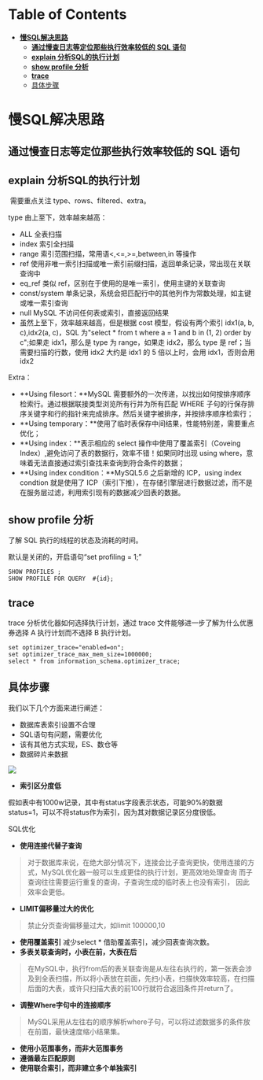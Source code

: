 # Table of Contents

* [**慢SQL解决思路**](#慢sql解决思路)
  * [**通过慢查日志等定位那些执行效率较低的 SQL 语句**](#通过慢查日志等定位那些执行效率较低的-sql-语句)
  * [**explain 分析SQL的执行计划**](#explain-分析sql的执行计划)
  * [**show profile 分析**](#show-profile-分析)
  * [**trace**](#trace)
  * [具体步骤](#具体步骤)



# **慢SQL解决思路**


## **通过慢查日志等定位那些执行效率较低的 SQL 语句**

## **explain 分析SQL的执行计划**

​	需要重点关注 type、rows、filtered、extra。



type 由上至下，效率越来越高：

- ALL 全表扫描
- index 索引全扫描
- range 索引范围扫描，常用语<,<=,>=,between,in 等操作
- ref 使用非唯一索引扫描或唯一索引前缀扫描，返回单条记录，常出现在关联查询中
- eq_ref 类似 ref，区别在于使用的是唯一索引，使用主键的关联查询
- const/system 单条记录，系统会把匹配行中的其他列作为常数处理，如主键或唯一索引查询
- null MySQL 不访问任何表或索引，直接返回结果
- 虽然上至下，效率越来越高，但是根据 cost 模型，假设有两个索引 idx1(a, b, c),idx2(a, c)，SQL 为"select * from t where a = 1 and b in (1, 2) order by c";如果走 idx1，那么是 type 为 range，如果走 idx2，那么 type 是 ref；当需要扫描的行数，使用 idx2 大约是 idx1 的 5 倍以上时，会用 idx1，否则会用 idx2



Extra：

- **Using filesort：**MySQL 需要额外的一次传递，以找出如何按排序顺序检索行。通过根据联接类型浏览所有行并为所有匹配 WHERE 子句的行保存排序关键字和行的指针来完成排序。然后关键字被排序，并按排序顺序检索行；
- **Using temporary：**使用了临时表保存中间结果，性能特别差，需要重点优化；
- **Using index：**表示相应的 select 操作中使用了覆盖索引（Coveing Index）,避免访问了表的数据行，效率不错！如果同时出现 using where，意味着无法直接通过索引查找来查询到符合条件的数据；
- **Using index condition：**MySQL5.6 之后新增的 ICP，using index condtion 就是使用了 ICP（索引下推），在存储引擎层进行数据过滤，而不是在服务层过滤，利用索引现有的数据减少回表的数据。



## **show profile 分析**

了解 SQL 执行的线程的状态及消耗的时间。

默认是关闭的，开启语句“set profiling = 1;”

```mysql
SHOW PROFILES ;
SHOW PROFILE FOR QUERY  #{id};
```



##  **trace**

trace 分析优化器如何选择执行计划，通过 trace 文件能够进一步了解为什么优惠券选择 A 执行计划而不选择 B 执行计划。

```mysql
set optimizer_trace="enabled=on";
set optimizer_trace_max_mem_size=1000000;
select * from information_schema.optimizer_trace;
```

## 具体步骤

我们以下几个方面来进行阐述：

- 数据库表索引设置不合理
- SQL语句有问题，需要优化
- 该有其他方式实现，ES、数仓等
- 数据碎片来数据

![](.images/下载-1633771449247.png)

- **索引区分度低**

假如表中有1000w记录，其中有status字段表示状态，可能90%的数据status=1，可以不将status作为索引，因为其对数据记录区分度很低。



SQL优化

- **使用连接代替子查询**

> 对于数据库来说，在绝大部分情况下，连接会比子查询更快，使用连接的方式，MySQL优化器一般可以生成更佳的执行计划，更高效地处理查询
> 而子查询往往需要运行重复的查询，子查询生成的临时表上也没有索引， 因此效率会更低。

- **LIMIT偏移量过大的优化**

> 禁止分页查询偏移量过大，如limit 100000,10

- **使用覆盖索引**
  减少select * 借助覆盖索引，减少回表查询次数。
- **多表关联查询时，小表在前，大表在后**

> 在MySQL中，执行from后的表关联查询是从左往右执行的，第一张表会涉及到全表扫描，所以将小表放在前面，先扫小表，扫描快效率较高，在扫描后面的大表，或许只扫描大表的前100行就符合返回条件并return了。

- **调整Where字句中的连接顺序**

> MySQL采用从左往右的顺序解析where子句，可以将过滤数据多的条件放在前面，最快速度缩小结果集。

- **使用小范围事务，而非大范围事务**
- **遵循最左匹配原则**
- **使用联合索引，而非建立多个单独索引**




